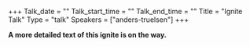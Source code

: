 +++
Talk_date = ""
Talk_start_time = ""
Talk_end_time = ""
Title = "Ignite Talk"
Type = "talk"
Speakers = ["anders-truelsen"]
+++

**A more detailed text of this ignite is on the way.** 
